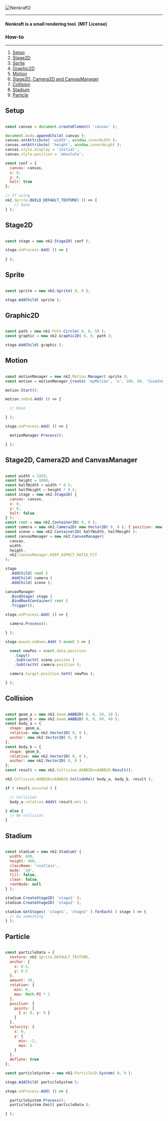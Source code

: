 
![Nenkraft2][logo]

------

#### Nenkraft is a small rendering tool. (MIT License)

### How-to
------

1. [Setup](#setup)
2. [Stage2D](#stage2d)
3. [Sprite](#sprite)
4. [Graphic2D](#graphic2d)
5. [Motion](#motion)
6. [Stage2D, Camera2D and CanvasManager](#stage2d-camera2d-and-canvasmanager)
7. [Collision](#collision)
8. [Stadium](#stadium)
9. [Particle](#particle)


## Setup

```javascript

const canvas = document.createElement( 'canvas' );

document.body.appendChild( canvas );
canvas.setAttribute( 'width', window.innerWidth );
canvas.setAttribute( 'height', window.innerHeight );
canvas.style.display = 'initial';
canvas.style.position = 'absolute';

const conf = {
  canvas: canvas,
  x: 0,
  y: 0,
  halt: true
};

// If using
nk2.Sprite.BUILD_DEFAULT_TEXTURE( () => {
    // Done
} );

```

## Stage2D

```javascript

const stage = new nk2.Stage2D( conf );

stage.onProcess.Add( () => {
    
} );

```

## Sprite

```javascript

const sprite = new nk2.Sprite( 0, 0 );

stage.AddChild( sprite );

```

## Graphic2D

```javascript

const path = new nk2.Path.Circle( 0, 0, 50 );
const graphic = new nk2.Graphic2D( 0, 0, path );

stage.AddChild( graphic );

```

## Motion

```javascript

const motionManager = new nk2.Motion.Manager( sprite );
const motion = motionManager.Create( 'myMotion', 'x', 100, 60, 'SineInOut' );

motion.Start();

motion.onEnd.Add( () => {

  // Done

} );

stage.onProcess.Add( () => {

  motionManager.Process();

} );


```

## Stage2D, Camera2D and CanvasManager

```javascript

const width = 1920;
const height = 1080;
const halfWidth = width * 0.5;
const halfHeight = height * 0.5;
const stage = new nk2.Stage2D( {
  canvas: canvas,
  x: 0,
  y: 0,
  halt: false
} );
const root = new nk2.Container2D( 0, 0 );
const camera = new nk2.Camera2D( new Vector2D( 0, 0 ), { position: new nk2.Vector2D( 0, 0 ) } );
const scene = new nk2.Container2D( halfWidth, halfHeight );
const canvasManager = new nk2.CanvasManager( 
  canvas, 
  width, 
  height, 
  nk2.CanvasManager.KEEP_ASPECT_RATIO_FIT
);

stage
  .AddChild( root )
  .AddChild( camera )
  .AddChild( scene );

canvasManager
  .BindStage( stage )
  .BindRootContainer( root )
  .Trigger();

stage.onProcess.Add( () => {

  camera.Process();

} );

stage.mouse.onDown.Add( ( event ) => {

  const newPos = event.data.position
    .Copy()
    .SubtractV( scene.positon )
    .SubtractV( camera.position );

  camera.target.position.SetV( newPos );

} );

```

## Collision

```javascript

const geom_a = new nk2.Geom.AABB2D( 0, 0, 20, 20 );
const geom_b = new nk2.Geom.AABB2D( 0, 0, 60, 40 );
const body_a = {
  shape: geom_a,
  relative: new nk2.Vector2D( 0, 0 ),
  anchor: new nk2.Vector2D( 0, 0 )
};
const body_b = {
  shape: geom_b,
  relative: new nk2.Vector2D( 0, 0 ),
  anchor: new nk2.Vector2D( 0, 0 )
};
const result = new nk2.Collision.AABB2DvsAABB2D.Result();

nk2.Collision.AABB2DvsAABB2D.CollideRel( body_a, body_b, result );

if ( result.occured ) {

  // Collision
  body_a.relative.AddV( result.mtv );

} else {
  // No collision
}

```

## Stadium

```javascript

const stadium = new nk2.Stadium( {
  width: 600,
  height: 400,
  className: 'cssClass',
  mode: '2d',
  fill: false,
  clear: false,
  rootNode: null
} );

stadium.CreateStage2D( 'stage1' );
stadium.CreateStage2D( 'stage2' );

stadium.GetStages( 'stage1', 'stage2' ).forEach( ( stage ) => {
  // Do something
} );

```

## Particle

```javascript

const particleData = {
  texture: nk2.Sprite.DEFAULT_TEXTURE,
  anchor: { 
    x: 0.5,
    y: 0.5
  },
  amount: 10,
  rotation: {
    min: 0,
    max: Math.PI * 2
  },
  position: {
    points: [
      { x: 0, y: 0 }
    ]
  },
  velocity: {
    x: 0,
    y: {
      min: -2,
      max: 2
    }
  },
  deflate: true
};

const particleSystem = new nk2.Particle2D.System( 0, 0 );

stage.AddChild( particleSystem );

stage.onProcess.Add( () => {

  particleSystem.Process();
  particleSystem.Emit( particleData );

} );

```


[logo]: nenkraft2-banner.png "nenkraft2"